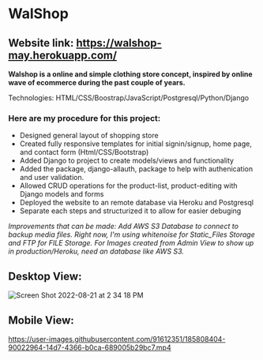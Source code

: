 # WalShop

## Website link: https://walshop-may.herokuapp.com/

**Walshop is a online and simple clothing store concept, inspired by online wave of ecommerce during the past couple of years.**

Technologies: HTML/CSS/Boostrap/JavaScript/Postgresql/Python/Django

### Here are my procedure for this project:

   - Designed general layout of shopping store 
   - Created fully responsive templates for initial signin/signup, home page, and contact form (Html/CSS/Bootstrap)
   - Added Django to project to create models/views and functionality
   - Added the package, django-allauth, package to help with authenication and user validation.
   - Allowed CRUD operations for the product-list, product-editing with Django models and forms
   - Deployed the website to an remote database via Heroku and Postgresql
   - Separate each steps and structurized it to allow for easier debuging


*Improvements that can be made: Add AWS S3 Database to connect to backup media files.*
*Right now, I'm using whitenoise for Static_Files Storage and FTP for FILE Storage.*
*For Images created from Admin View to show up in production/Heroku, need an database like AWS S3.*


## Desktop View:
![Screen Shot 2022-08-21 at 2 34 18 PM](https://user-images.githubusercontent.com/91612351/185807161-32b7bc2f-6d6c-45cf-9e3d-8285fad80bbe.png)

## Mobile View:
https://user-images.githubusercontent.com/91612351/185808404-90022964-14d7-4366-b0ca-689005b29bc7.mp4
